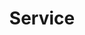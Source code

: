 ---
layout: cas-strand
permalink: /cas/service
cas-strand: "Service"
title: "Service"
banner-image-url: ../assets/images/Banners/service.png
---
